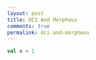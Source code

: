 ```yaml
---
layout: post
title: DCI And Morpheus
comments: true
permalink: dci-and-morpheus
---
```




```scala
val x = 1
```
